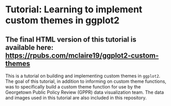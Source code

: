 # Tutorial: Learning to implement custom themes in ggplot2

## The final HTML version of this tutorial is available here: https://rpubs.com/mclaire19/ggplot2-custom-themes

This is a tutorial on building and implementing custom themes in `ggplot2`. The goal of this tutorial, in addition to informing on custom theme functions, was to specifically build a custom theme function for use by the Georgetown Public Policy Review (GPPR) data visualization team. The data and images used in this tutorial are also included in this repository.

